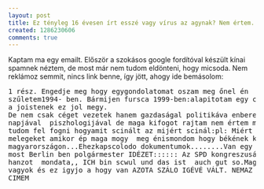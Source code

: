 ```yaml
---
layout: post
title: Ez tényleg 16 évesen írt esszé vagy vírus az agynak? Nem értem.
created: 1286230606
comments: true
---
```

Kaptam ma egy emailt. Először a szokásos google fordítóval készült kínai spamnek néztem, de most már nem tudom eldönteni, hogy micsoda. Nem reklámoz semmit, nincs link benne, így jött, ahogy ide bemásolom:

<pre>
1 rész. Engedje meg hogy egygondolatomat oszam meg őnel én
szűletem1994- ben. Bármijen fursca 1999-ben:alapitotam egy céget  hála
a joistenek ez jol megy.
De nem csak céget vezetek hanem gazdaságal politikáva enberek minden
napjával  piszhologijával de maga kifogot rajtam nem értem magát nem
tudom fel fogni hogyamit scinált az mijért scinál:pl: Miért buziza le a
melegeket amikor ép maga mogy  meg énismondom hogy békének kel lenije
magyarországon...Ehezkapscolodo dokumentumok........Van egy barátom ő
most Berlin ben polgármester IDÉZET:::::: Az SPD kongreszusán előt
hanzot  mondata,, ICH bin scwul und das ist  auch gut so.Magyarul Meleg
vagyok és ez igyjo a hogy van AZOTA SZÁLO IGÉVÉ VÁLT. NEMAZ ÉN E AMIL
CIMEM
</pre>
